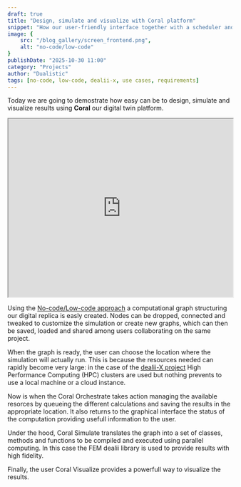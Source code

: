 ```yaml
---
draft: true
title: "Design, simulate and visualize with Coral platform"
snippet: "How our user-friendly interface together with a scheduler and a visualizer uses a FEM library to easily create complex digital replicas."
image: {
    src: "/blog_gallery/screen_frontend.png",
    alt: "no-code/low-code"
}
publishDate: "2025-10-30 11:00"
category: "Projects"
author: "Dualistic"
tags: [no-code, low-code, dealii-x, use cases, requirements]
---
```


Today we are going to demostrate how easy can be to design, simulate and visualize results using **Coral** our digital twin platform.

<iframe 
    width="100%" 
    height="400" 
    src="https://www.youtube.com/embed/dAVx0f7pP6U" 
    title="YouTube video player" 
    class="border-0"
    allow="accelerometer; autoplay; clipboard-write; encrypted-media; gyroscope; picture-in-picture; web-share" 
    referrerpolicy="strict-origin-when-cross-origin" 
    allowfullscreen>
</iframe>

Using the [No-code/Low-code approach](/blog/no-code_low-code_dealii-x) a computational graph structuring our digital replica is easly created. Nodes can be dropped, connected and tweaked to customize the simulation or create new graphs, which can then be saved, loaded and shared among users collaborating on the same project.

When the graph is ready, the user can choose the location where the simulation will actually run. This is because the resources needed can rapidly become very large: in the case of the [dealii-X project](/blog/dualistic-dealiix-partner/) High Performance Computing (HPC) clusters are used but nothing prevents to use a local machine or a cloud instance.

Now is when the Coral Orchestrate takes action managing the available resorces by queueing the different calculations and saving the results in the appropriate location. It also returns to the graphical interface the status of the computation providing usefull information to the user. 

Under the hood, Coral Simulate translates the graph into a set of classes, methods and functions to be compiled and executed using parallel computing. In this case the FEM dealii library is used to provide results with high fidelity. 

Finally, the user Coral Visualize provides a powerfull way to visualize the results.
